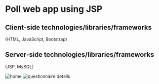 # Poll web app using JSP

## Client-side technologies/libraries/frameworks
(HTML, JavaScript, Bootstrap)
## Server-side technologies/libraries/frameworks
(JSP, MySQL)

![home](https://user-images.githubusercontent.com/29940168/130352443-2f58a64e-81f2-46ff-8e91-b9e74090971c.png)
![questionnaire details](https://user-images.githubusercontent.com/29940168/130352457-392ad428-4be6-4931-92ea-2f3288b4241f.png)

